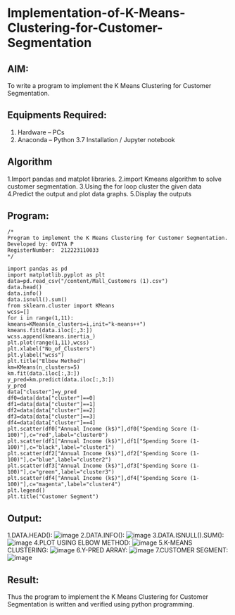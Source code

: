 # Implementation-of-K-Means-Clustering-for-Customer-Segmentation

## AIM:
To write a program to implement the K Means Clustering for Customer Segmentation.

## Equipments Required:
1. Hardware – PCs
2. Anaconda – Python 3.7 Installation / Jupyter notebook

## Algorithm
1.Import pandas and matplot libraries.
2.import Kmeans algorithm to solve customer segmentation.
3.Using the for loop cluster the given data
4.Predict the output and plot data graphs.
5.Display the outputs

## Program:
```
/*
Program to implement the K Means Clustering for Customer Segmentation.
Developed by: OVIYA P 
RegisterNumber:  212223110033
*/
```
```
import pandas as pd
import matplotlib.pyplot as plt
data=pd.read_csv("/content/Mall_Customers (1).csv")
data.head()
data.info()
data.isnull().sum()
from sklearn.cluster import KMeans
wcss=[]
for i in range(1,11):
kmeans=KMeans(n_clusters=i,init="k-means++")
kmeans.fit(data.iloc[:,3:])
wcss.append(kmeans.inertia_)
plt.plot(range(1,11),wcss)
plt.xlabel("No_of_Clusters")
plt.ylabel("wcss")
plt.title("Elbow Method")
km=KMeans(n_clusters=5)
km.fit(data.iloc[:,3:])
y_pred=km.predict(data.iloc[:,3:])
y_pred
data["cluster"]=y_pred
df0=data[data["cluster"]==0]
df1=data[data["cluster"]==1]
df2=data[data["cluster"]==2]
df3=data[data["cluster"]==3]
df4=data[data["cluster"]==4]
plt.scatter(df0["Annual Income (k$)"],df0["Spending Score (1-100)"],c="red",label="cluster0")
plt.scatter(df1["Annual Income (k$)"],df1["Spending Score (1-100)"],c="black",label="cluster1")
plt.scatter(df2["Annual Income (k$)"],df2["Spending Score (1-100)"],c="blue",label="cluster2")
plt.scatter(df3["Annual Income (k$)"],df3["Spending Score (1-100)"],c="green",label="cluster3")
plt.scatter(df4["Annual Income (k$)"],df4["Spending Score (1-100)"],c="magenta",label="cluster4")
plt.legend()
plt.title("Customer Segment")
```

## Output:
1.DATA.HEAD():
![image](https://github.com/user-attachments/assets/3433a877-d83d-476b-96bf-8aa5677aeeee)
2.DATA.INFO():
![image](https://github.com/user-attachments/assets/c0ba6e3d-a6d6-4617-888a-6023e5823f94)
3.DATA.ISNULL().SUM():
![image](https://github.com/user-attachments/assets/de451ad9-546b-42e6-aea5-a38803dec047)
4.PLOT USING ELBOW METHOD:
![image](https://github.com/user-attachments/assets/d9425ed9-6531-4288-9a28-b9207c366520)
5.K-MEANS CLUSTERING:
![image](https://github.com/user-attachments/assets/5faa1bff-e06f-4de4-a218-94834b5e266b)
6.Y-PRED ARRAY:
![image](https://github.com/user-attachments/assets/294ee8c5-b824-4387-80d6-bcf249a77e1a)
7.CUSTOMER SEGMENT:
![image](https://github.com/user-attachments/assets/73d86761-8251-40da-b261-b2c34ce93d85)


## Result:


Thus the program to implement the K Means Clustering for Customer Segmentation is written and verified using python programming.
